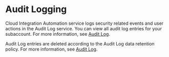 <!-- loio639f869077f44694a18d336eff770358 -->

# Audit Logging

Cloud Integration Automation service logs security related events and user actions in the Audit Log service. You can view all audit log entries for your subaccount. For more information, see [Audit Log](https://help.sap.com/viewer/d3788ee7411146a89e8aeb4802779eb7/2011/en-US/bd7fd97b03ba4d1682c10c359bd37e41.html).

Audit Log entries are deleted according to the Audit Log data retention policy. For more information, see [Audit Log](https://help.sap.com/viewer/65de2977205c403bbc107264b8eccf4b/Cloud/en-US/adaefa64228e49ddbe40c15f63a4f74b.html).

